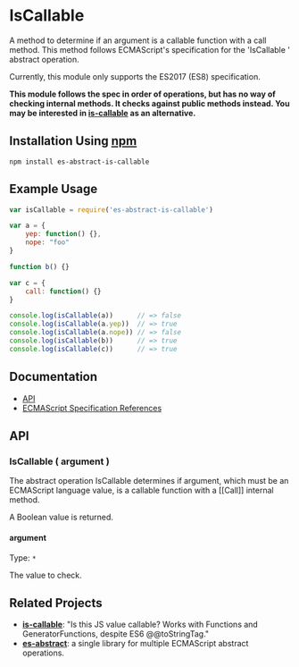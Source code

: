 # IsCallable 

A method to determine if an argument is a callable function with a call method.
This method follows ECMAScript's specification for the 'IsCallable ' abstract
operation.

Currently, this module only supports the ES2017 (ES8) specification.

**This module follows the spec in order of operations, but has no way of
checking internal methods. It checks against public methods instead. You may be
interested in [is-callable](https://www.npmjs.com/package/is-callable) as an
alternative.**

## Installation Using [npm](https://docs.npmjs.com/getting-started/installing-npm-packages-locally)

```
npm install es-abstract-is-callable
```

## Example Usage

```javascript
var isCallable = require('es-abstract-is-callable')

var a = {
    yep: function() {},
    nope: "foo"
}

function b() {}

var c = {
    call: function() {}
}

console.log(isCallable(a))      // => false
console.log(isCallable(a.yep))  // => true
console.log(isCallable(a.nope)) // => false
console.log(isCallable(b))      // => true
console.log(isCallable(c))      // => true
```

## Documentation

-   [API](#api)
-   [ECMAScript Specification References](./docs/IsCallable-es2017.markdown)

## API

### IsCallable ( argument )

The abstract operation IsCallable determines if argument, which must be an
ECMAScript language value, is a callable function with a [[Call]] internal
method.

A Boolean value is returned.

#### argument

Type: `*`

The value to check.

## Related Projects

-   **[is-callable](https://github.com/ljharb/is-callable)**: "Is this JS value
    callable? Works with Functions and GeneratorFunctions, despite ES6
    @@toStringTag."
-   **[es-abstract](https://github.com/ljharb/es-abstract)**: a single library
    for multiple ECMAScript abstract operations.
